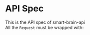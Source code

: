 # API Spec
  This is the API spec of smart-brain-api
  \
  All the `Request` must be wrapped with:
  
  
